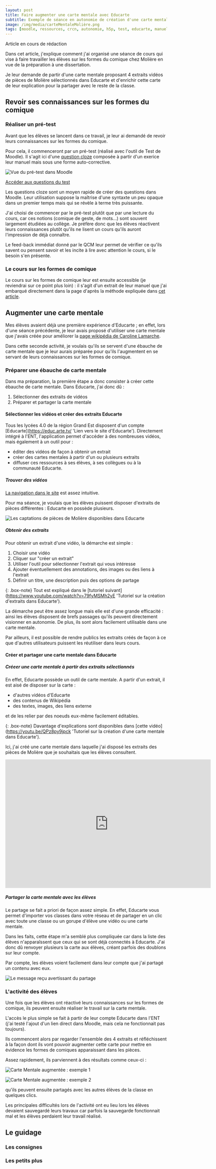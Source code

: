```yaml
---
layout: post
title: Faire augmenter une carte mentale avec Educarte
subtitle: Exemple de séance en autonomie de création d'une carte mentale
image: /img/media/carteMentaleMolière.png
tags: [moodle, ressources, crcn, autonomie, h5p, test, educarte, manuel]
---
```


Article en cours de rédaction

Dans cet article, j'explique comment j'ai organisé une séance de cours qui vise à faire travailler les élèves sur les formes du comique chez Molière en vue de la préparation à une dissertation.

Je leur demande de partir d'une carte mentale proposant 4 extraits vidéos de pièces de Molière sélectionnés dans Educarte et d'enrichir cette carte de leur explication pour la partager avec le reste de la classe.

## Revoir ses connaissances sur les formes du comique

### Réaliser un pré-test

Avant que les élèves se lancent dans ce travail, je leur ai demandé de revoir leurs connaissances sur les formes du comique.

Pour cela, il  commenceront par un pré-test (réalisé avec l'outil de Test de Moodle). Il s'agit ici d'une [question cloze](https://docs.moodle.org/3x/fr/Question_cloze_%C3%A0_r%C3%A9ponses_int%C3%A9gr%C3%A9es) composée à partir d'un exerice leur manuel mais sous une forme auto-corrective.

![Vue du pré-test dans Moodle](/img/media/QCM_Latin.png "Vue du pré-test dans Moodle")

[Accéder aux questions du test](https://nextcloud.sassolini.fr/index.php/s/LQQSzo8Ffsi6jyp)

Les questions cloze sont un moyen rapide de créer des questions dans Moodle. Leur utilisation suppose la maîtrise d'une syntaxte un peu opaque dans un premier temps mais qui se révèle à terme très puissante.

J'ai choisi de commencer par le pré-test plutôt que par une lecture du cours, car ces notions (comique de geste, de mots...) sont souvent largement étudiées au collège. Je préfère donc que les élèves réactivent leurs connaissances plutôt qu'ils ne lisent un cours qu'ils auront l'impression de déjà connaître.

Le feed-back immédiat donné par le QCM leur permet de vérifier ce qu'ils savent ou pensent savoir et les incite à lire avec attention le cours, si le besoin s'en présente.

### Le cours sur les formes de comique

Le cours sur les formes de comique leur est ensuite accessible (je reviendrai sur ce point plus loin) : il s'agit d'un extrait de leur manuel que j'ai embarqué directement dans la page d'après la méthode expliquée dans [cet article](https://nbannier.github.io/2019-12-06-De-la-page-Moodle-a-l-activite-papier/).

## Augmenter une carte mentale

Mes élèves avaient déjà une première expérience d'Educarte ; en effet, lors d'une séance précédente, je leur avais proposé d'utiliser une carte mentale que j'avais créée pour améliorer la [page wikipédia de Caroline Lamarche](https://fr.wikipedia.org/wiki/Caroline_Lamarche 'lien vers la page Wikipédia de Caroline Lamarche').

Dans cette seconde activité, je voulais qu'ils se servent d'une ébauche de carte mentale que je leur aurais préparée pour qu'ils l'augmentent en se servant de leurs connaissances sur les formes de comique.

###  Préparer une ébauche de carte mentale

Dans ma préparation, la première étape a donc consister à créer cette ébauche de carte mentale. Dans Educarte, j'ai donc dû :
1. Sélectionner des extraits de vidéos
2. Préparer et partager la carte mentale

#### Sélectionner les vidéos et créer des extraits Educarte

Tous les lycées 4.0 de la région Grand Est disposent d'un compte [Educarte](https://educ.arte.tv/ 'Lien vers le site d'Educarte'). Directement intégré à l'ENT, l'application permet d'accéder à des nombreuses vidéos, mais également à un outil pour :
- éditer des vidéos de façon à obtenir un extrait
- créer des cartes mentales à partir d'un ou plusieurs extraits
- diffuser ces ressources à ses élèves, à ses collègues ou à la communauté Educarte.

##### Trouver des vidéos

[La navigation dans le site](https://www.youtube.com/watch?v=q_Jc0m6n81s&list=PLsKz9d8OwcfcUuY_HPXMRXf_JDIqxPVMH 'tutoriel vidéo sur la navigation dans Educarte') est assez intuitive.

Pour ma séance, je voulais que les élèves puissent disposer d'extraits de pièces différentes : Educarte en possède plusieurs.

![Les captations de pièces de Molière disponibles dans Educarte](/img/media/educarteMolière.png)

##### Obtenir des extraits

Pour obtenir un extrait d'une vidéo, la démarche est simple :
1. Choisir une vidéo
2. Cliquer sur "créer un extrait"
3. Utiliser l'outil pour sélectionner l'extrait qui vous intéresse
4. Ajouter éventuellement des annotations, des images ou des liens à l'extrait
5. Définir un titre, une description puis des options de partage

{: .box-note}
Tout est expliqué dans le [tutoriel suivant](https://www.youtube.com/watch?v=79fyMSMh2yE 'Tutoriel sur la création d'extraits dans Educarte').

La démarche peut être assez longue mais elle est d'une grande efficacité : ainsi les élèves disposent de brefs passages qu'ils peuvent directement visionner en autonomie. De plus, ils sont alors facilement utilisable dans une carte mentale.

Par ailleurs, il est possible de rendre publics les extraits créés de façon à ce que d'autres utilisateurs puissent les réutiliser dans leurs cours.

#### Créer et partager une carte mentale dans Educarte

##### Créeer une carte mentale à partir des extraits sélectionnés

En effet, Educarte possède un outil de carte mentale. A partir d'un extrait, il est aisé de disposer sur la carte :
- d'autres vidéos d'Educarte
- des contenus de Wikipédia
- des textes, images, des liens externe

et de les relier par des noeuds eux-même facilement éditables.

{: .box-note}
Davantage d'explications sont disponibles dans [cette vidéo](https://youtu.be/QPz8py9jpck 'Tutoriel sur la création d'une carte mentale dans Educarte').

Ici, j'ai créé une carte mentale dans laquelle j'ai disposé les extraits des pièces de Molière que je souhaitais que les élèves consultent.

<iframe width="640" height="400" src="https://educ.arte.tv/embed/mindmap/13753/teacher/870662" frameborder="0"  scrolling="auto" allowfullscreen="true"></iframe>

##### Partager la carte mentale avec les élèves

Le partage se fait a priori de façon assez simple. En effet, Educarte vous permet d'importer vos classes dans votre réseau et de partager en un clic avec toute une classe ou un gorupe d'élève une vidéo ou une carte mentale.

Dans les faits, cette étape m'a semblé plus compliquée car dans la liste des élèves n'apparaîssent que ceux qui se sont déjà connectés à Educarte. J'ai donc dû renvoyer plusieurs la carte aux élèves, créant parfois des doublons sur leur compte.

Par compte, les élèves voient facilement dans leur compte que j'ai partagé un contenu avec eux.

![Le message reçu avertissant du partage](.img/media/educarte.png)

### L'activité des élèves

Une fois que les élèves ont réactivé leurs connaissances sur les formes de comique, ils peuvent ensuite réaliser le travail sur la carte mentale.

L'accès le plus simple se fait à partir de leur compte Educarte dans l'ENT (j'ai testé l'ajout d'un lien direct dans Moodle, mais cela ne fonctionnait pas toujours).

Ils commencent alors par regarder l'ensemble des 4 extraits et réfléchissent à la façon dont ils vont pouvoir augmenter cette carte pour mettre en évidence les formes de comiques apparaissant dans les pièces.

Assez rapidement, ils parviennent à des résultats comme ceux-ci :

![Carte Mentale augmentée : exemple 1](/img/media/carteMenaleLucie.png)

![Carte Mentale augmentée : exemple 2](/img/media/carteMenaleRafaele.png)

qu'ils peuvent ensuite partagés avec les autres élèves de la classe en quelques clics.

Les principales difficultés lors de l'activité ont eu lieu lors les élèves devaient sauvegardé leurs travaux car parfois la sauvegarde fonctionnait mal et les élèves perdaient leur travail réalisé.

## Le guidage

### Les consignes

### Les petits plus
